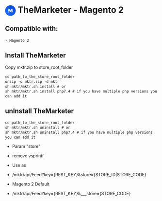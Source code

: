 # <img style="height:35px;vertical-align: middle;" src="https://github.com/eaxlex/OpenCart-System/blob/latest/library/mktr/logo.png" alt="TheMarketer"> TheMarketer - Magento 2

## Compatible with:
    - Magento 2

## Install TheMarketer
Copy mktr.zip to store_root_folder
```shell
cd path_to_the_store_root_folder
unzip -o mktr.zip -d mktr
sh mktr/mktr.sh install # or 
sh mktr/mktr.sh install php7.4 # if you have multiple php versions you can add it 
```

## unInstall TheMarketer
```shell
cd path_to_the_store_root_folder
sh mktr/mktr.sh uninstall # or 
sh mktr/mktr.sh uninstall php7.4 # if you have multiple php versions you can add it 
```

+ Param "store"
+ remove vsprintf

+ Use as
+ /mktr/api/Feed?key={REST_KEY}&store={STORE_ID|STORE_CODE}

+ Magento 2 Default
+ /mktr/api/Feed?key={REST_KEY}&___store={STORE_CODE}